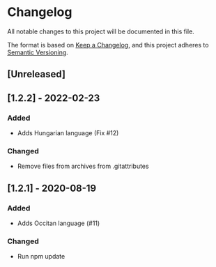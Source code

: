 # Changelog
All notable changes to this project will be documented in this file.

The format is based on [Keep a Changelog](https://keepachangelog.com/en/1.0.0/),
and this project adheres to [Semantic Versioning](https://semver.org/spec/v2.0.0.html).

## [Unreleased]

## [1.2.2] - 2022-02-23

### Added
- Adds Hungarian language (Fix #12)

### Changed
- Remove files from archives from .gitattributes

## [1.2.1] - 2020-08-19

### Added
- Adds Occitan language (#11)

### Changed
- Run npm update
